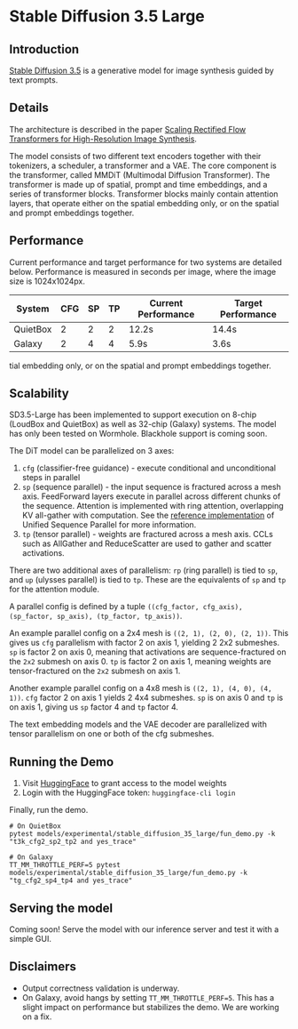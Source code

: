 # Stable Diffusion 3.5 Large

## Introduction

[Stable Diffusion 3.5](https://stability.ai/news/introducing-stable-diffusion-3-5) is a generative model for image synthesis guided by text prompts.

## Details

The architecture is described in the paper
[Scaling Rectified Flow Transformers for High-Resolution Image Synthesis](https://arxiv.org/abs/2403.03206).

The model consists of two different text encoders together with their tokenizers, a scheduler, a transformer and a VAE. The core component is the transformer, called MMDiT (Multimodal Diffusion Transformer). The transformer is made up of spatial, prompt and time embeddings, and a series of transformer blocks. Transformer blocks mainly contain attention layers, that operate either on the spatial embedding only, or on the spatial and prompt embeddings together.


## Performance

Current performance and target performance for two systems are detailed below. Performance is measured in seconds per image, where the image size is 1024x1024px.

| System    | CFG | SP | TP | Current Performance | Target Performance |
|-----------|-----|----|----|---------------------|--------------------|
| QuietBox  | 2   | 2  | 2  | 12.2s               | 14.4s              |
| Galaxy    | 2   | 4  | 4  | 5.9s                | 3.6s               |

tial embedding only, or on the spatial and prompt embeddings together.

## Scalability

SD3.5-Large has been implemented to support execution on 8-chip (LoudBox and QuietBox) as well as 32-chip (Galaxy) systems.
The model has only been tested on Wormhole. Blackhole support is coming soon.

The DiT model can be parallelized on 3 axes:
1. `cfg` (classifier-free guidance) - execute conditional and unconditional steps in parallel
2. `sp` (sequence parallel) - the input sequence is fractured across a mesh axis. FeedForward layers execute in parallel across different chunks of the sequence. Attention is implemented with ring attention, overlapping KV all-gather with computation. See the [reference implementation](https://github.com/feifeibear/long-context-attention) of Unified Sequence Parallel for more information.
3. `tp` (tensor parallel) - weights are fractured across a mesh axis. CCLs such as AllGather and ReduceScatter are used to gather and scatter activations.

There are two additional axes of parallelism: `rp` (ring parallel) is tied to `sp`, and `up` (ulysses parallel) is tied to `tp`. These are the equivalents of `sp` and `tp` for the attention module.

A parallel config is defined by a tuple `((cfg_factor, cfg_axis), (sp_factor, sp_axis), (tp_factor, tp_axis))`.

An example parallel config on a 2x4 mesh is `((2, 1), (2, 0), (2, 1))`. This gives us `cfg` parallelism with factor 2 on axis 1, yielding 2 2x2 submeshes. `sp` is factor 2 on axis 0, meaning that activations are sequence-fractured on the `2x2` submesh on axis 0. `tp` is factor 2 on axis 1, meaning weights are tensor-fractured on the `2x2` submesh on axis 1.

Another example parallel config on a 4x8 mesh is `((2, 1), (4, 0), (4, 1))`. `cfg` factor 2 on axis 1 yields 2 4x4 submeshes. `sp` is on axis 0 and `tp` is on axis 1, giving us `sp` factor 4 and `tp` factor 4.

The text embedding models and the VAE decoder are parallelized with tensor parallelism on one or both of the cfg submeshes.



## Running the Demo

1. Visit [HuggingFace](https://huggingface.co/stabilityai/stable-diffusion-3.5-large) to grant access to the model weights
2. Login with the HuggingFace token: `huggingface-cli login`

Finally, run the demo.
```
# On QuietBox
pytest models/experimental/stable_diffusion_35_large/fun_demo.py -k "t3k_cfg2_sp2_tp2 and yes_trace"

# On Galaxy
TT_MM_THROTTLE_PERF=5 pytest models/experimental/stable_diffusion_35_large/fun_demo.py -k "tg_cfg2_sp4_tp4 and yes_trace"
```

## Serving the model

Coming soon!
Serve the model with our inference server and test it with a simple GUI.

## Disclaimers

- Output correctness validation is underway.
- On Galaxy, avoid hangs by setting `TT_MM_THROTTLE_PERF=5`. This has a slight impact on performance but stabilizes the demo. We are working on a fix.
